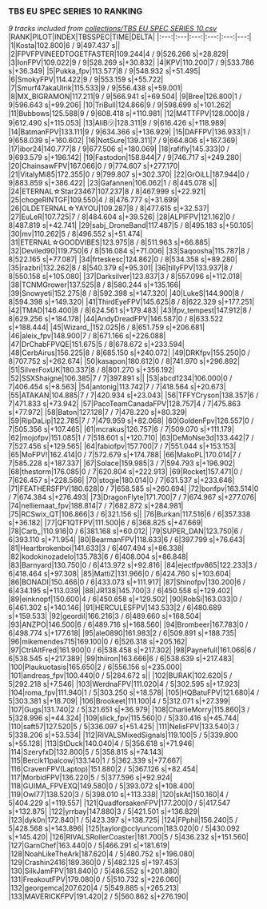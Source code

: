 ### TBS EU SPEC SERIES 10 RANKING
*9 tracks included from [collections/TBS EU SPEC SERIES 10.csv](/collections/TBS%20EU%20SPEC%20SERIES%2010.csv)*
|RANK|PILOT|INDEX|TBSSPEC|TIME|DELTA|
|:---:|:---|:---:|:---:|:---:|---:|
|1|Kosta|102.800|6 / 9|497.437 s||
|2|FPVFPVINEEDTOGETFASTER|109.244|4 / 9|526.266 s|+28.829|
|3|IonFPV|109.022|9 / 9|528.269 s|+30.832|
|4|KPV|110.200|7 / 9|533.786 s|+36.349|
|5|Pukka_fpv|113.577|8 / 9|548.932 s|+51.495|
|6|SmokyFPV|114.422|9 / 9|553.159 s|+55.722|
|7|Smurf47akaUlrik|115.533|9 / 9|556.438 s|+59.001|
|8|MX_BIGRAMON|117.211|9 / 9|566.941 s|+69.504|
|9|Bree|126.800|1 / 9|596.643 s|+99.206|
|10|TriBull|124.866|9 / 9|598.699 s|+101.262|
|11|Bubbows|125.588|9 / 9|608.418 s|+110.981|
|12|M4TTFPV|128.000|8 / 9|612.490 s|+115.053|
|13|AliB㋡|128.311|9 / 9|616.426 s|+118.989|
|14|BatmanFPV|133.111|9 / 9|634.366 s|+136.929|
|15|DAFFPV|136.933|1 / 9|658.039 s|+160.602|
|16|NotSure|139.311|7 / 9|664.806 s|+167.369|
|17|ibor24|140.777|8 / 9|677.506 s|+180.069|
|18|rafifly|145.333|0 / 9|693.579 s|+196.142|
|19|Fastodon|158.844|7 / 9|746.717 s|+249.280|
|20|ChainsawFPV|167.066|0 / 9|774.607 s|+277.170|
|21|VitalyMi85|172.355|0 / 9|799.807 s|+302.370|
|22|GrOiLL|187.944|0 / 9|883.859 s|+386.422|
|23|Gafannen|106.062|1 / 8|445.078 s||
|24|ETERNAL☆Star23467|107.237|8 / 8|467.999 s|+22.921|
|25|chogeRINTGF|109.550|4 / 8|476.777 s|+31.699|
|26|OLDETERNAL☆YAYOU|109.287|8 / 8|477.615 s|+32.537|
|27|EuLeR|107.725|7 / 8|484.604 s|+39.526|
|28|ALPIFPV|121.162|0 / 8|487.819 s|+42.741|
|29|sabj_DroneBand|117.487|5 / 8|495.183 s|+50.105|
|30|mv|110.262|5 / 8|496.552 s|+51.474|
|31|ETERNAL☆GOODVIBES|123.975|8 / 8|511.963 s|+66.885|
|32|Deviled90|119.750|6 / 8|516.084 s|+71.006|
|33|Saqoosha|115.787|8 / 8|522.165 s|+77.087|
|34|frteskesc|124.862|0 / 8|534.358 s|+89.280|
|35|razbri|132.262|8 / 8|540.379 s|+95.301|
|36|tillyFPV|133.937|8 / 8|550.158 s|+105.080|
|37|Darksilver|123.837|3 / 8|557.096 s|+112.018|
|38|TCNMGrower|137.525|8 / 8|580.244 s|+135.166|
|39|Snowyeti|152.275|8 / 8|592.398 s|+147.320|
|40|LukeS|144.900|8 / 8|594.398 s|+149.320|
|41|ThirdEyeFPV|145.625|8 / 8|622.329 s|+177.251|
|42|TMAD|146.400|8 / 8|624.561 s|+179.483|
|43|fpv_tempest|147.912|8 / 8|629.256 s|+184.178|
|44|AndyDreadFPV|146.587|0 / 8|633.522 s|+188.444|
|45|Wizard_|152.025|6 / 8|651.759 s|+206.681|
|46|aleix_fpv|148.900|7 / 8|671.166 s|+226.088|
|47|DrChabFPVQE|151.675|5 / 8|678.672 s|+233.594|
|48|CerbAirus|156.225|8 / 8|685.150 s|+240.072|
|49|DRKfpv|155.250|0 / 8|707.752 s|+262.674|
|50|kasapon|180.612|0 / 8|741.970 s|+296.892|
|51|SilverFoxUK|180.337|8 / 8|801.270 s|+356.192|
|52|SSXShaigne|106.385|7 / 7|397.891 s||
|53|abcd1234|106.000|0 / 7|406.454 s|+8.563|
|54|antonig|113.742|7 / 7|418.564 s|+20.673|
|55|ATAKAN|104.885|7 / 7|420.934 s|+23.043|
|56|TFFYCryson|138.357|6 / 7|471.833 s|+73.942|
|57|PacoTeamCanadaFPV|128.757|4 / 7|475.863 s|+77.972|
|58|Baton|127.128|7 / 7|478.220 s|+80.329|
|59|RipDaLip|122.785|7 / 7|479.959 s|+82.068|
|60|GoldenFpv|126.557|0 / 7|505.356 s|+107.465|
|61|mcrakus|126.757|6 / 7|509.070 s|+111.179|
|62|mojofpv|151.085|1 / 7|518.601 s|+120.710|
|63|DeMoNse3d|133.442|7 / 7|527.456 s|+129.565|
|64|fabiofpv|157.700|7 / 7|551.044 s|+153.153|
|65|MoFPV!|162.414|0 / 7|572.679 s|+174.788|
|66|MakoPL|170.014|7 / 7|585.228 s|+187.337|
|67|Solace|159.985|3 / 7|594.793 s|+196.902|
|68|thestorm|176.085|0 / 7|620.804 s|+222.913|
|69|Rocket|157.471|0 / 7|626.457 s|+228.566|
|70|stogie|180.014|0 / 7|631.537 s|+233.646|
|71|FEATHERSFPV|180.628|0 / 7|658.585 s|+260.694|
|72|bonfpv|163.514|0 / 7|674.384 s|+276.493|
|73|DragonFlyte|171.700|7 / 7|674.967 s|+277.076|
|74|nelliemaat_fpv|188.814|7 / 7|682.872 s|+284.981|
|75|RCSwix_QT|106.866|3 / 6|321.156 s||
|76|Burkan|117.516|6 / 6|357.338 s|+36.182|
|77|QF1QTFPV|111.500|6 / 6|368.825 s|+47.669|
|78|Carb_|110.916|0 / 6|381.168 s|+60.012|
|79|SUPER_DAN|123.750|6 / 6|393.110 s|+71.954|
|80|BearmanFPV|118.633|6 / 6|397.799 s|+76.643|
|81|Heartbrokenboi|141.633|3 / 6|407.494 s|+86.338|
|82|kodokinozadelo|135.783|6 / 6|408.004 s|+86.848|
|83|Barnyard|130.750|0 / 6|413.972 s|+92.816|
|84|ejectfpv865|122.233|3 / 6|418.464 s|+97.308|
|85|MattiZ|131.966|0 / 6|424.760 s|+103.604|
|86|BONADI|150.466|0 / 6|433.073 s|+111.917|
|87|Shinofpv|130.200|6 / 6|434.195 s|+113.039|
|88|JR138|145.700|3 / 6|450.558 s|+129.402|
|89|einknopf|150.600|4 / 6|450.658 s|+129.502|
|90|RobSi|163.033|0 / 6|461.302 s|+140.146|
|91|HERCULESFPV|143.533|2 / 6|480.689 s|+159.533|
|92|geordil|166.216|3 / 6|489.660 s|+168.504|
|93|ANZPO|146.500|6 / 6|489.716 s|+168.560|
|94|Brombeer|167.783|0 / 6|498.774 s|+177.618|
|95|ale0890|161.983|2 / 6|509.891 s|+188.735|
|96|mikemendes715|169.100|0 / 6|526.318 s|+205.162|
|97|CtrlAltFred|161.900|0 / 6|538.458 s|+217.302|
|98|Paynefull|161.066|6 / 6|538.545 s|+217.389|
|99|thiiron|163.666|6 / 6|538.639 s|+217.483|
|100|Plaukuotasis|165.650|2 / 6|556.156 s|+235.000|
|101|andreas_fpv|100.440|0 / 5|284.672 s||
|102|BURAK|102.620|5 / 5|292.218 s|+7.546|
|103|WerdnaFPV|111.020|4 / 5|302.595 s|+17.923|
|104|roma_fpv|111.940|1 / 5|303.250 s|+18.578|
|105|HQBatuFPV|121.680|4 / 5|303.381 s|+18.709|
|106|Brookeet|111.100|4 / 5|312.071 s|+27.399|
|107|Gugs|131.740|2 / 5|321.651 s|+36.979|
|108|CharlieMorry|115.860|3 / 5|328.996 s|+44.324|
|109|slick_fpv|115.560|0 / 5|330.416 s|+45.744|
|110|saft57|127.520|5 / 5|336.097 s|+51.425|
|111|NelisFPV|133.540|3 / 5|338.206 s|+53.534|
|112|RIVALSMixedSignals|119.100|5 / 5|339.800 s|+55.128|
|113|StDuck|140.040|4 / 5|356.618 s|+71.946|
|114|SzeryfxD|132.800|5 / 5|358.815 s|+74.143|
|115|Bercik11palcow|133.140|1 / 5|362.339 s|+77.667|
|116|CravenFPV(Laptop)|151.880|2 / 5|367.126 s|+82.454|
|117|MorbidFPV|136.220|5 / 5|377.596 s|+92.924|
|118|GUIMA_FPVEXQ|149.580|0 / 5|393.072 s|+108.400|
|119|Owl77|138.520|3 / 5|398.010 s|+113.338|
|120|skAt|150.160|4 / 5|404.229 s|+119.557|
|121|QuadforsakenFPV|177.200|0 / 5|417.547 s|+132.875|
|122|yrrbay|147.880|3 / 5|421.501 s|+136.829|
|123|dyk0n|172.840|1 / 5|423.397 s|+138.725|
|124|FPphil|156.240|5 / 5|428.568 s|+143.896|
|125|taylor@cclyuncom|183.020|0 / 5|430.092 s|+145.420|
|126|RIVALSRollerCoaster|181.700|5 / 5|436.232 s|+151.560|
|127|GarnChef|163.440|0 / 5|466.291 s|+181.619|
|128|NoahLikeTheArk|187.620|4 / 5|480.752 s|+196.080|
|129|Crashin2416|189.360|0 / 5|482.125 s|+197.453|
|130|SilkJamFPV|181.840|0 / 5|486.552 s|+201.880|
|131|FreakoutFPV|179.080|0 / 5|510.732 s|+226.060|
|132|georgemca|207.620|4 / 5|549.885 s|+265.213|
|133|MAVERICKFPV|191.420|2 / 5|560.862 s|+276.190|
